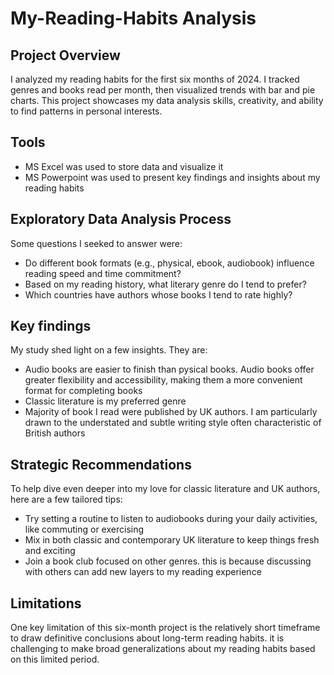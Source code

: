 # My-Reading-Habits Analysis

## Project Overview

I analyzed my reading habits for the first six months of 2024. I tracked genres and books read per month, then visualized trends with bar and pie charts. This project showcases my data analysis skills, creativity, and ability to find patterns in personal interests.


## Tools

- MS Excel was used to store data and visualize it
- MS Powerpoint was used to present key findings and insights about my reading habits


## Exploratory Data Analysis Process

Some questions I seeked to answer were:
- Do different book formats (e.g., physical, ebook, audiobook) influence reading speed and time commitment?
- Based on my reading history, what literary genre do I tend to prefer?
- Which countries have authors whose books I tend to rate highly?
  

## Key findings

My study shed light on a few insights. They are: 

- Audio books are easier to finish than pysical books. Audio books offer greater flexibility and accessibility, making them a more convenient format for completing books
- Classic literature is my preferred genre
- Majority of book I read were published by UK authors. I am particularly drawn to the understated and subtle writing style often characteristic of British authors


## Strategic Recommendations

To help dive even deeper into my love for classic literature and UK authors, here are a few tailored tips:

- Try setting a routine to listen to audiobooks during your daily activities, like commuting or exercising
- Mix in both classic and contemporary UK literature to keep things fresh and exciting
- Join a book club focused on other genres. this is because discussing with others can add new layers to my reading experience


## Limitations

One key limitation of this six-month project is the relatively short timeframe to draw definitive conclusions about long-term reading habits. it is challenging to make broad generalizations about my reading habits based on this limited period. 
